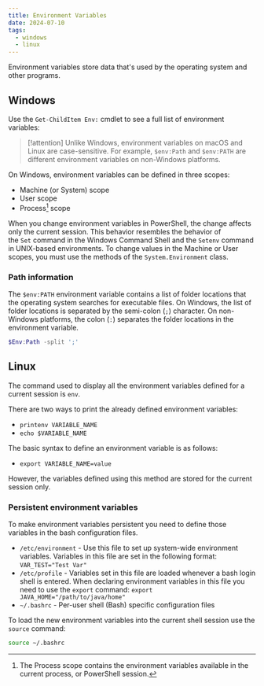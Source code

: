 ```yaml
---
title: Environment Variables
date: 2024-07-10
tags:
  - windows
  - linux
---
```


Environment variables store data that's used by the operating system and other programs.

## Windows

Use the `Get-ChildItem Env:` cmdlet to see a full list of environment variables:

> [!attention]
> Unlike Windows, environment variables on macOS and Linux are case-sensitive. For example, `$env:Path` and `$env:PATH` are different environment variables on non-Windows platforms.

On Windows, environment variables can be defined in three scopes:

- Machine (or System) scope
- User scope
- Process[^1] scope

[^1]: The Process scope contains the environment variables available in the current process, or PowerShell session.

When you change environment variables in PowerShell, the change affects only the current session. This behavior resembles the behavior of the `Set` command in the Windows Command Shell and the `Setenv` command in UNIX-based environments. To change values in the Machine or User scopes, you must use the methods of the `System.Environment` class.

### Path information

The `$env:PATH` environment variable contains a list of folder locations that the operating system searches for executable files. On Windows, the list of folder locations is separated by the semi-colon (`;`) character. On non-Windows platforms, the colon (`:`) separates the folder locations in the environment variable.

```powershell
$Env:Path -split ';'
```

## Linux

The command used to display all the environment variables defined for a current session is `env`.

There are two ways to print the already defined environment variables:

- `printenv VARIABLE_NAME`
- `echo $VARIABLE_NAME`

The basic syntax to define an environment variable is as follows:

- `export VARIABLE_NAME=value`

However, the variables defined using this method are stored for the current session only.

### Persistent environment variables

To make environment variables persistent you need to define those variables in the bash configuration files.

- `/etc/environment` - Use this file to set up system-wide environment variables. Variables in this file are set in the following format: `VAR_TEST="Test Var"`
- `/etc/profile` - Variables set in this file are loaded whenever a bash login shell is entered. When declaring environment variables in this file you need to use the `export` command: `export JAVA_HOME="/path/to/java/home"`
- `~/.bashrc` - Per-user shell (Bash) specific configuration files

To load the new environment variables into the current shell session use the `source` command:

```bash
source ~/.bashrc
```
